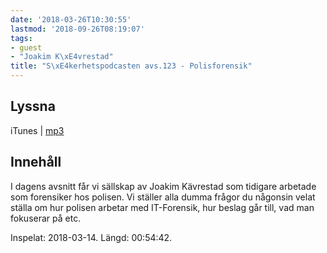 ```yaml
---
date: '2018-03-26T10:30:55'
lastmod: '2018-09-26T08:19:07'
tags:
- guest
- "Joakim K\xE4vrestad"
title: "S\xE4kerhetspodcasten avs.123 - Polisforensik"
---
```

## Lyssna

iTunes \| [mp3](http://traffic.libsyn.com/sakerhetspodcasten/Polisforensik.mp3)

## Innehåll

I dagens avsnitt får vi sällskap av Joakim Kävrestad som tidigare arbetade som forensiker
hos polisen. Vi ställer alla dumma frågor du någonsin velat ställa om hur polisen
arbetar med IT-Forensik, hur beslag går till, vad man fokuserar på etc.

Inspelat: 2018-03-14. Längd: 00:54:42.
